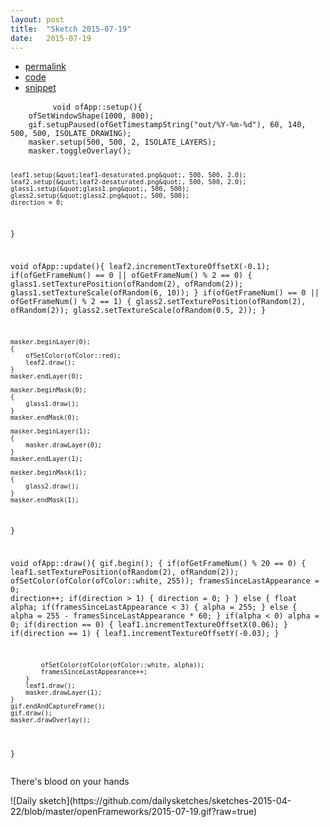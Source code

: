 ```yaml
---
layout: post
title:  "Sketch 2015-07-19"
date:   2015-07-19
---
```

<div class="code">
    <ul>
		<li><a href="{% post_url 2015-07-19-sketch %}">permalink</a></li>
		<li><a href="https://github.com/dailysketches/dailySketches/tree/master/sketches/2015-07-19">code</a></li>
		<li><a href="#" class="snippet-button">snippet</a></li>
	</ul>
    <pre class="snippet">
        <code class="cpp">void ofApp::setup(){
    ofSetWindowShape(1000, 800);
    gif.setupPaused(ofGetTimestampString(&quot;out/%Y-%m-%d&quot;), 60, 140, 500, 500, ISOLATE_DRAWING);
    masker.setup(500, 500, 2, ISOLATE_LAYERS);
    masker.toggleOverlay();
    
    leaf1.setup(&quot;leaf1-desaturated.png&quot;, 500, 500, 2.0);
    leaf2.setup(&quot;leaf2-desaturated.png&quot;, 500, 500, 2.0);
    glass1.setup(&quot;glass1.png&quot;, 500, 500);
    glass2.setup(&quot;glass2.png&quot;, 500, 500);
    direction = 0;
}

void ofApp::update(){
    leaf2.incrementTextureOffsetX(-0.1);
    if(ofGetFrameNum() == 0 || ofGetFrameNum() % 2 == 0) {
        glass1.setTexturePosition(ofRandom(2), ofRandom(2));
        glass1.setTextureScale(ofRandom(6, 10));
    }
    if(ofGetFrameNum() == 0 || ofGetFrameNum() % 2 == 1) {
        glass2.setTexturePosition(ofRandom(2), ofRandom(2));
        glass2.setTextureScale(ofRandom(0.5, 2));
    }

    masker.beginLayer(0);
    {
        ofSetColor(ofColor::red);
        leaf2.draw();
    }
    masker.endLayer(0);
    
    masker.beginMask(0);
    {
        glass1.draw();
    }
    masker.endMask(0);
    
    masker.beginLayer(1);
    {
        masker.drawLayer(0);
    }
    masker.endLayer(1);
    
    masker.beginMask(1);
    {
        glass2.draw();
    }
    masker.endMask(1);
}

void ofApp::draw(){
    gif.begin();
    {
        if(ofGetFrameNum() % 20 == 0) {
            leaf1.setTexturePosition(ofRandom(2), ofRandom(2));
            ofSetColor(ofColor(ofColor::white, 255));
            framesSinceLastAppearance = 0;
            direction++;
            if(direction &gt; 1) {
                direction = 0;
            }
        } else {
            float alpha;
            if(framesSinceLastAppearance &lt; 3) {
                alpha = 255;
            } else {
                alpha = 255 - framesSinceLastAppearance * 60;
            }
            if(alpha &lt; 0) alpha = 0;
            if(direction == 0) {
                leaf1.incrementTextureOffsetX(0.06);
            }
            if(direction == 1) {
                leaf1.incrementTextureOffsetY(-0.03);
            }

            ofSetColor(ofColor(ofColor::white, alpha));
            framesSinceLastAppearance++;
        }
        leaf1.draw();
        masker.drawLayer(1);
    }
    gif.endAndCaptureFrame();
    gif.draw();
    masker.drawOverlay();
}</code>
    </pre>
</div>
<p class="description">There's blood on your hands</p>
![Daily sketch](https://github.com/dailysketches/sketches-2015-04-22/blob/master/openFrameworks/2015-07-19.gif?raw=true)
